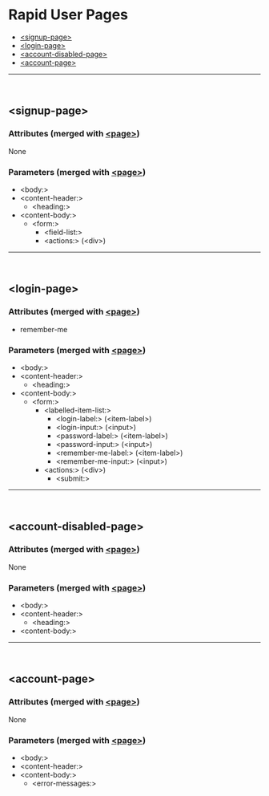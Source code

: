 # Rapid User Pages

 * [&lt;signup-page&gt;](#signup-page)
 * [&lt;login-page&gt;](#login-page)
 * [&lt;account-disabled-page&gt;](#account-disabled-page)
 * [&lt;account-page&gt;](#account-page)


---

<a name="signup-page">&nbsp;</a>
##  &lt;signup-page&gt;



### Attributes (merged with [&lt;page&gt;](#page))

None

### Parameters (merged with [&lt;page&gt;](#page))

<ul><li>&lt;body:&gt;
</li>
<li>&lt;content-header:&gt;
<ul><li>&lt;heading:&gt;
</li>
</ul></li>
<li>&lt;content-body:&gt;
<ul><li>&lt;form:&gt;
<ul><li>&lt;field-list:&gt;
</li>
<li>&lt;actions:&gt; (&lt;div&gt;)
</li>
</ul></li>
</ul></li>
</ul>


---

<a name="login-page">&nbsp;</a>
##  &lt;login-page&gt;



### Attributes (merged with [&lt;page&gt;](#page))

 * remember-me


### Parameters (merged with [&lt;page&gt;](#page))

<ul><li>&lt;body:&gt;
</li>
<li>&lt;content-header:&gt;
<ul><li>&lt;heading:&gt;
</li>
</ul></li>
<li>&lt;content-body:&gt;
<ul><li>&lt;form:&gt;
<ul><li>&lt;labelled-item-list:&gt;
<ul><li>&lt;login-label:&gt; (&lt;item-label&gt;)
</li>
<li>&lt;login-input:&gt; (&lt;input&gt;)
</li>
<li>&lt;password-label:&gt; (&lt;item-label&gt;)
</li>
<li>&lt;password-input:&gt; (&lt;input&gt;)
</li>
<li>&lt;remember-me-label:&gt; (&lt;item-label&gt;)
</li>
<li>&lt;remember-me-input:&gt; (&lt;input&gt;)
</li>
</ul></li>
<li>&lt;actions:&gt; (&lt;div&gt;)
<ul><li>&lt;submit:&gt;
</li>
</ul></li>
</ul></li>
</ul></li>
</ul>


---

<a name="account-disabled-page">&nbsp;</a>
##  &lt;account-disabled-page&gt;



### Attributes (merged with [&lt;page&gt;](#page))

None

### Parameters (merged with [&lt;page&gt;](#page))

<ul><li>&lt;body:&gt;
</li>
<li>&lt;content-header:&gt;
<ul><li>&lt;heading:&gt;
</li>
</ul></li>
<li>&lt;content-body:&gt;
</li>
</ul>


---

<a name="account-page">&nbsp;</a>
##  &lt;account-page&gt;



### Attributes (merged with [&lt;page&gt;](#page))

None

### Parameters (merged with [&lt;page&gt;](#page))

<ul><li>&lt;body:&gt;
</li>
<li>&lt;content-header:&gt;
</li>
<li>&lt;content-body:&gt;
<ul><li>&lt;error-messages:&gt;
</li>
</ul></li>
</ul>
